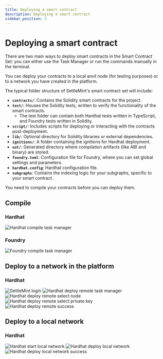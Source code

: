 ```yaml
---
title: Deploying a smart contract
description: Deploying a smart contract
sidebar_position: 3
---
```


# Deploying a smart contract

There are two main ways to deploy smart contracts in the Smart Contract Set: you can either use the Task Manager or run the commands manually in the terminal.

You can deploy your contracts to a local anvil node (for testing purposes) or to a network you have created in the platform.

The typical folder structure of SettleMint's smart contract set will include:

- **`contracts/`**: Contains the Solidity smart contracts for the project.
- **`test/`**: Houses the Solidity tests, written to verify the functionality of the smart contracts.
  - The test folder can contain both Hardhat tests written in TypeScript, and Foundry tests written in Solidity.
- **`script/`**: Includes scripts for deploying or interacting with the contracts post-deployment.
- **`lib/`**: Optional directory for Solidity libraries or external dependencies.
- **`ignitions/`**: A folder containing the ignitions for Hardhat deployment.
- **`out/`**: Generated directory where compilation artifacts (like ABI and binary) are stored.
- **`foundry.toml`**: Configuration file for Foundry, where you can set global settings and parameters.
- **`hardhat.config`**: Hardhat configuration file.
- **`subgraphs`**: Contains the indexing logic for your subgraphs, specific to your smart contract.

You need to compile your contracts before you can deploy them.

## Compile

### Hardhat

![Hardhat compile task manager](../../../../../static/img/deploy-scs/hardhat-build.png)

### Foundry

![Foundry compile task manager](../../../../../static/img/deploy-scs/foundry-build.png)

## Deploy to a network in the platform

### Hardhat

![SettleMint login](../../../../../static/img/deploy-scs/settlemint-login.png)
![Hardhat deploy remote task manager](../../../../../static/img/deploy-scs/hardhat-deploy-remote.png)
![Hardhat deploy remote select node](../../../../../static/img/deploy-scs/hardhat-deploy-remote-select-node.png)
![Hardhat deploy remote select private key](../../../../../static/img/deploy-scs/hardhat-deploy-remote-select-private-key.png)
![Hardhat deploy remote success](../../../../../static/img/deploy-scs/hardhat-deploy-remote-success.png)

## Deploy to a local network

### Hardhat

![Hardhat start local network](../../../../../static/img/deploy-scs/hardhat-start-local-network.png)
![Hardhat deploy local network](../../../../../static/img/deploy-scs/hardhat-deploy-local-network.png)
![Hardhat deploy local network success](../../../../../static/img/deploy-scs/hardhat-deploy-local-success.png)
